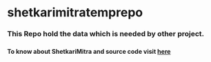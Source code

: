 # shetkarimitratemprepo
<h3>This Repo hold the data which is needed by other project.<h3>
<h4>To know about ShetkariMitra and source code visit <a href="https://github.com/niranjangirhe/ShetkariMitraApp" target="_blank">here</a><h4>

